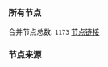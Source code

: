 ### 所有节点
合并节点总数: `1173`
[节点链接](https://raw.githubusercontent.com/rzhy1/11/master/sub/sub_merge_base64.txt)

### 节点来源